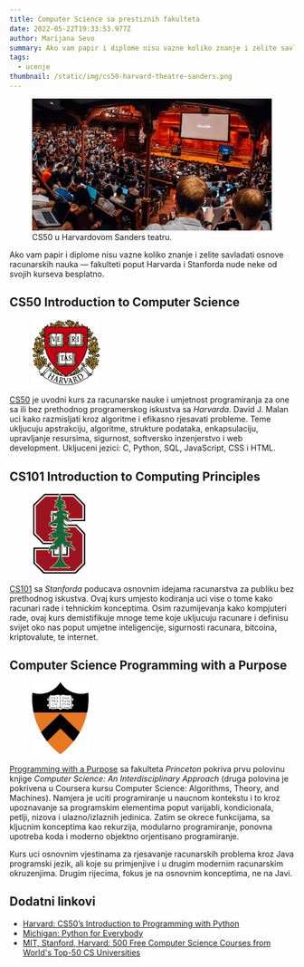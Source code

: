 ```yaml
---
title: Computer Science sa prestiznih fakulteta
date: 2022-05-22T19:33:53.977Z
author: Marijana Sevo
summary: Ako vam papir i diplome nisu vazne koliko znanje i zelite savladati osnove racunarskih nauka — fakulteti poput Harvarda i Stanforda nude neke od svojih kurseva besplatno.
tags:
  - ucenje
thumbnail: /static/img/cs50-harvard-theatre-sanders.png
---
```


<figure>
  <img src="/static/img/cs50-harvard-theatre-sanders.png" alt="CS50 u Harvardovom Sanders teatru"> 
  <figcaption>CS50 u Harvardovom Sanders teatru.</figcaption>
</figure>

Ako vam papir i diplome nisu vazne koliko znanje i zelite savladati osnove racunarskih nauka — fakulteti poput Harvarda i Stanforda nude neke od svojih kurseva besplatno.

## CS50 Introduction to Computer Science

<div class="tip right-tip" style="--span-row: 2; border-left: none">
  <figure style="max-width: 120px">
    <img src="/static/img/logo-harvard.png" alt="Fakultet Harvard nudi kurs racunarskih nauka besplatno."> 
    <!-- <figcaption>Harvard University.</figcaption> -->
  </figure>
</div>

<a target="_blank" href="https://pll.harvard.edu/course/cs50-introduction-computer-science">CS50</a> je uvodni kurs za racunarske nauke i umjetnost programiranja za one sa ili bez prethodnog programerskog iskustva sa <i>Harvarda</i>. David J. Malan uci kako razmisljati kroz algoritme i efikasno rjesavati probleme. Teme ukljucuju apstrakciju, algoritme, strukture podataka, enkapsulaciju, upravljanje resursima, sigurnost, softversko inzenjerstvo i web development.
Ukljuceni jezici: C, Python, SQL, JavaScript, CSS i HTML.

## CS101 Introduction to Computing Principles

<div class="tip right-tip" style="--span-row: 2; border-left: none">
  <figure style="max-width: 100px">
    <img src="/static/img/logo-stanford.png" alt="Fakultet Stanford nudi kurs racunarskih nauka besplatno."> 
    <!-- <figcaption>Harvard University.</figcaption> -->
  </figure>
</div>

<a target="_blank" href="https://web.stanford.edu/class/cs101/index.html">CS101</a> sa <i>Stanforda</i> poducava osnovnim idejama racunarstva za publiku bez prethodnog iskustva. Ovaj kurs umjesto kodiranja uci vise o tome kako racunari rade i tehnickim konceptima. Osim razumijevanja kako kompjuteri rade, ovaj kurs demistifikuje mnoge teme koje ukljucuju racunare i definisu svijet oko nas poput umjetne inteligencije, sigurnosti racunara, bitcoina, kriptovalute, te internet. 

## Computer Science Programming with a Purpose

<div class="tip right-tip" style="--span-row: 2; border-left: none">
  <figure style="max-width: 100px">
    <img src="/static/img/logo-princeton.png" alt="Fakultet Princeton nudi kurs racunarskih nauka besplatno."> 
    <!-- <figcaption>Harvard University.</figcaption> -->
  </figure>
</div>

<a target="_blank" href="https://www.coursera.org/learn/cs-programming-java">Programming with a Purpose</a> sa fakulteta <i>Princeton</i> pokriva prvu polovinu knjige <i>Computer Science: An Interdisciplinary Approach</i> (druga polovina je pokrivena u Coursera kursu Computer Science: Algorithms, Theory, and Machines). Namjera je uciti programiranje u naucnom kontekstu i to kroz upoznavanje sa programskim elementima poput varijabli, kondicionala, petlji, nizova i ulazno/izlaznih jedinica. Zatim se okrece funkcijama, sa kljucnim konceptima kao rekurzija, modularno programiranje, ponovna upotreba koda i moderno objektno orjentisano programiranje. 

Kurs uci osnovnim vjestinama za rjesavanje racunarskih problema kroz Java programski jezik, ali koje su primjenjive i u drugim modernim racunarskim okruzenjima. Drugim rijecima, fokus je na osnovnim konceptima, ne na Javi.



## Dodatni linkovi

+ <a target="_blank" href="https://cs50.harvard.edu/python/2022/">Harvard: CS50’s Introduction to Programming with Python</a>
+ <a target="_blank" href="https://online.umich.edu/series/python-for-everybody/">Michigan: Python for Everybody</a>
+ <a target="_blank" href="https://dev.to/manocormen/500-free-computer-science-online-courses-from-the-world-s-top-cs-universities-3pg5">MIT, Stanford, Harvard: 500 Free Computer Science Courses from World's Top-50 CS Universities</a>